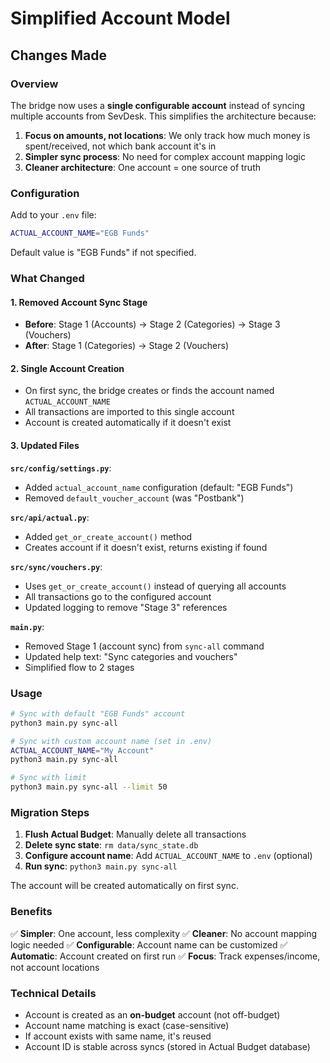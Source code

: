 # Simplified Account Model

## Changes Made

### Overview
The bridge now uses a **single configurable account** instead of syncing multiple accounts from SevDesk. This simplifies the architecture because:

1. **Focus on amounts, not locations**: We only track how much money is spent/received, not which bank account it's in
2. **Simpler sync process**: No need for complex account mapping logic
3. **Cleaner architecture**: One account = one source of truth

### Configuration

Add to your `.env` file:
```bash
ACTUAL_ACCOUNT_NAME="EGB Funds"
```

Default value is "EGB Funds" if not specified.

### What Changed

#### 1. Removed Account Sync Stage
- **Before**: Stage 1 (Accounts) → Stage 2 (Categories) → Stage 3 (Vouchers)
- **After**: Stage 1 (Categories) → Stage 2 (Vouchers)

#### 2. Single Account Creation
- On first sync, the bridge creates or finds the account named `ACTUAL_ACCOUNT_NAME`
- All transactions are imported to this single account
- Account is created automatically if it doesn't exist

#### 3. Updated Files

**`src/config/settings.py`**:
- Added `actual_account_name` configuration (default: "EGB Funds")
- Removed `default_voucher_account` (was "Postbank")

**`src/api/actual.py`**:
- Added `get_or_create_account()` method
- Creates account if it doesn't exist, returns existing if found

**`src/sync/vouchers.py`**:
- Uses `get_or_create_account()` instead of querying all accounts
- All transactions go to the configured account
- Updated logging to remove "Stage 3" references

**`main.py`**:
- Removed Stage 1 (account sync) from `sync-all` command
- Updated help text: "Sync categories and vouchers"
- Simplified flow to 2 stages

### Usage

```bash
# Sync with default "EGB Funds" account
python3 main.py sync-all

# Sync with custom account name (set in .env)
ACTUAL_ACCOUNT_NAME="My Account"
python3 main.py sync-all

# Sync with limit
python3 main.py sync-all --limit 50
```

### Migration Steps

1. **Flush Actual Budget**: Manually delete all transactions
2. **Delete sync state**: `rm data/sync_state.db`
3. **Configure account name**: Add `ACTUAL_ACCOUNT_NAME` to `.env` (optional)
4. **Run sync**: `python3 main.py sync-all`

The account will be created automatically on first sync.

### Benefits

✅ **Simpler**: One account, less complexity
✅ **Cleaner**: No account mapping logic needed
✅ **Configurable**: Account name can be customized
✅ **Automatic**: Account created on first run
✅ **Focus**: Track expenses/income, not account locations

### Technical Details

- Account is created as an **on-budget** account (not off-budget)
- Account name matching is exact (case-sensitive)
- If account exists with same name, it's reused
- Account ID is stable across syncs (stored in Actual Budget database)
